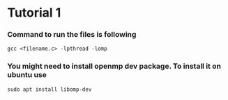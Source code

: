 # Tutorial 1

### Command to run the files is following</br>
`gcc <filename.c> -lpthread -lomp`</br>
### You might need to install openmp dev package. To install it on ubuntu use</br>
`sudo apt install libomp-dev`